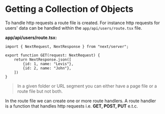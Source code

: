 # Getting a Collection of Objects

To handle http requests a route file is created. For instance http requests for users' data can be handled within the `app/api/users/route.tsx` file.

**app/api/users/route.tsx:**

```TSX
import { NextRequest, NextResponse } from "next/server";

export function GET(request: NextRequest) {
    return NextResponse.json([
        {id: 1, name: "Levis"},
        {id: 2, name: "John"},
    ])
}
```

> In a given folder or URL segment you can either have a page file or a route file but not both.

In the route file we can create one or more route handlers. A route handler is a function that handles http requests i.e. **GET, POST, PUT** e.t.c.